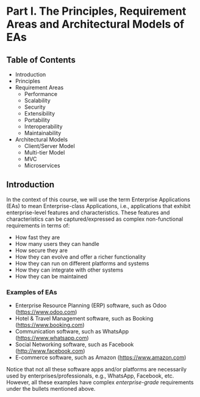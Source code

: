 # Part I. The Principles, Requirement Areas and Architectural Models of EAs
## Table of Contents
- Introduction
- Principles
- Requirement Areas
  - Performance
  - Scalability
  - Security
  - Extensibility
  - Portability
  - Interoperability
  - Maintainability
- Architectural Models
  - Client/Server Model
  - Multi-tier Model
  - MVC
  - Microservices

## Introduction
In the context of this course, we will use the term Enterprise Applications (EAs) to mean Enterprise-class Applications, i.e., applications that exhibit enterprise-level features and characteristics. These features and characteristics can be captured/expressed as complex non-functional requirements in terms of:
- How fast they are
- How many users they can handle
- How secure they are
- How they can evolve and offer a richer functionality
- How they can run on different platforms and systems
- How they can integrate with other systems
- How they can be maintained
### Examples of EAs
- Enterprise Resource Planning (ERP) software, such as Odoo (https://www.odoo.com)
- Hotel & Travel Management software, such as Booking (https://www.booking.com)
- Communication software, such as WhatsApp (https://www.whatsapp.com)
- Social Networking software, such as Facebook (http://www.facebook.com)
- E-commerce software, such as Amazon (https://www.amazon.com)

Notice that not all these software apps and/or platforms are necessarily used by enterprises/professionals, e.g., WhatsApp, Facebook, etc. However, all these examples have complex *enterprise-grade* requirements under the bullets mentioned above.
